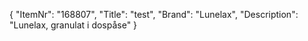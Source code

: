 {
  "ItemNr": "168807",
  "Title": "test",
  "Brand": "Lunelax",
  "Description": "Lunelax, granulat i dospåse"
}
